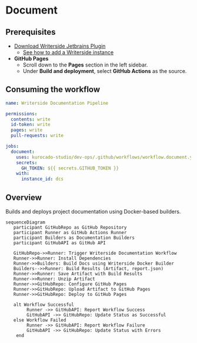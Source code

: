 # Document

## Prerequisites

- [Download Writerside Jetbrains Plugin](https://plugins.jetbrains.com/plugin/20158-writerside)
  - [See how to add a Writerside instance](https://www.jetbrains.com/help/writerside/instances.html)
- **GitHub Pages**
  - Scroll down to the **Pages** section in the left sidebar.
  - Under **Build and deployment**, select **GitHub Actions** as the source.

## Consuming the workflow

```yaml
name: Writerside Documentation Pipeline

permissions:
  contents: write
  id-token: write
  pages: write
  pull-requests: write

jobs:
  document:
    uses: kurocado-studio/dev-ops/.github/workflows/workflow.document.yml@main
    secrets:
      GH_TOKEN: ${{ secrets.GITHUB_TOKEN }}
    with:
      instance_id: dcs
```

## Overview

Builds and deploys project documentation using Docker-based builders.

```mermaid
sequenceDiagram
   participant GitHubRepo as GitHub Repository
   participant Runner as GitHub Actions Runner
   participant Builders as Documentation Builders
   participant GitHubAPI as GitHub API

   GitHubRepo->>Runner: Trigger Writerside Documentation Workflow
   Runner->>Runner: Install Dependencies
   Runner->>Builders: Build Docs using Writerside Docker Builder
   Builders-->>Runner: Build Results (Artifact, report.json)
   Runner->>Runner: Save Artifact with Build Results
   Runner->>Runner: Unzip Artifact
   Runner->>GitHubRepo: Configure GitHub Pages
   Runner->>GitHubRepo: Upload Artifact to GitHub Pages
   Runner->>GitHubRepo: Deploy to GitHub Pages

   alt Workflow Successful
        Runner ->> GitHubAPI: Report Workflow Success
        GitHubAPI ->> GitHubRepo: Update Status as Successful
   else Workflow Failed
        Runner ->> GitHubAPI: Report Workflow Failure
        GitHubAPI ->> GitHubRepo: Update Status with Errors
    end
```
